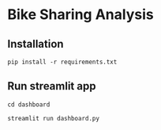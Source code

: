 # Bike Sharing Analysis

## Installation
`pip install -r requirements.txt`

## Run streamlit app
`cd dashboard`

`streamlit run dashboard.py`
